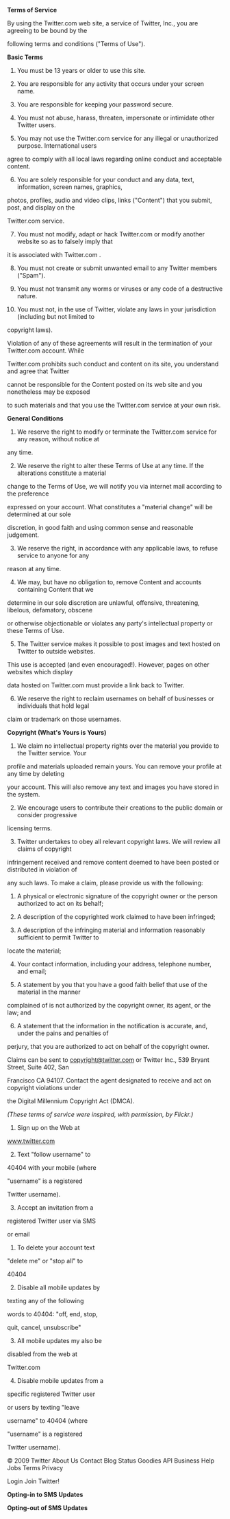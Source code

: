  

**Terms of Service**

By using the Twitter.com web site, a service of Twitter, Inc., you are agreeing to be bound by the

following terms and conditions ("Terms of Use").

**Basic Terms**

1. You must be 13 years or older to use this site.

2. You are responsible for any activity that occurs under your screen name.

3. You are responsible for keeping your password secure.

4. You must not abuse, harass, threaten, impersonate or intimidate other Twitter users.

5. You may not use the Twitter.com service for any illegal or unauthorized purpose. International users

agree to comply with all local laws regarding online conduct and acceptable content.

6. You are solely responsible for your conduct and any data, text, information, screen names, graphics,

photos, profiles, audio and video clips, links ("Content") that you submit, post, and display on the

Twitter.com service.

7. You must not modify, adapt or hack Twitter.com or modify another website so as to falsely imply that

it is associated with Twitter.com .

8. You must not create or submit unwanted email to any Twitter members ("Spam").

9. You must not transmit any worms or viruses or any code of a destructive nature.

10. You must not, in the use of Twitter, violate any laws in your jurisdiction (including but not limited to

copyright laws).

Violation of any of these agreements will result in the termination of your Twitter.com account. While

Twitter.com prohibits such conduct and content on its site, you understand and agree that Twitter

cannot be responsible for the Content posted on its web site and you nonetheless may be exposed

to such materials and that you use the Twitter.com service at your own risk.

**General Conditions**

1. We reserve the right to modify or terminate the Twitter.com service for any reason, without notice at

any time.

2. We reserve the right to alter these Terms of Use at any time. If the alterations constitute a material

change to the Terms of Use, we will notify you via internet mail according to the preference

expressed on your account. What constitutes a "material change" will be determined at our sole

discretion, in good faith and using common sense and reasonable judgement.

3. We reserve the right, in accordance with any applicable laws, to refuse service to anyone for any

reason at any time.

4. We may, but have no obligation to, remove Content and accounts containing Content that we

determine in our sole discretion are unlawful, offensive, threatening, libelous, defamatory, obscene

or otherwise objectionable or violates any party's intellectual property or these Terms of Use.

5. The Twitter service makes it possible to post images and text hosted on Twitter to outside websites.

This use is accepted (and even encouraged!). However, pages on other websites which display

data hosted on Twitter.com must provide a link back to Twitter.

6. We reserve the right to reclaim usernames on behalf of businesses or individuals that hold legal

claim or trademark on those usernames.

**Copyright (What's Yours is Yours)**

1. We claim no intellectual property rights over the material you provide to the Twitter service. Your

profile and materials uploaded remain yours. You can remove your profile at any time by deleting

your account. This will also remove any text and images you have stored in the system.

2. We encourage users to contribute their creations to the public domain or consider progressive

licensing terms.

3. Twitter undertakes to obey all relevant copyright laws. We will review all claims of copyright

infringement received and remove content deemed to have been posted or distributed in violation of

any such laws. To make a claim, please provide us with the following:

1. A physical or electronic signature of the copyright owner or the person authorized to act on its behalf;

2. A description of the copyrighted work claimed to have been infringed;

3. A description of the infringing material and information reasonably sufficient to permit Twitter to

locate the material;

4. Your contact information, including your address, telephone number, and email;

5. A statement by you that you have a good faith belief that use of the material in the manner

complained of is not authorized by the copyright owner, its agent, or the law; and

6. A statement that the information in the notification is accurate, and, under the pains and penalties of

perjury, that you are authorized to act on behalf of the copyright owner.

Claims can be sent to copyright@twitter.com or Twitter Inc., 539 Bryant Street, Suite 402, San

Francisco CA 94107. Contact the agent designated to receive and act on copyright violations under

the Digital Millennium Copyright Act (DMCA).

*(These terms of service were inspired, with permission, by Flickr.)*

1. Sign up on the Web at

www.twitter.com

2. Text "follow username" to

40404 with your mobile (where

"username" is a registered

Twitter username).

3. Accept an invitation from a

registered Twitter user via SMS

or email

1. To delete your account text

"delete me" or "stop all" to

40404

2. Disable all mobile updates by

texting any of the following

words to 40404: "off, end, stop,

quit, cancel, unsubscribe"

3. All mobile updates my also be

disabled from the web at

Twitter.com

4. Disable mobile updates from a

specific registered Twitter user

or users by texting "leave

username" to 40404 (where

"username" is a registered

Twitter username).

© 2009 Twitter About Us Contact Blog Status Goodies API Business Help Jobs Terms Privacy

Login Join Twitter!

**Opting-in to SMS Updates**

**Opting-out of SMS Updates**

